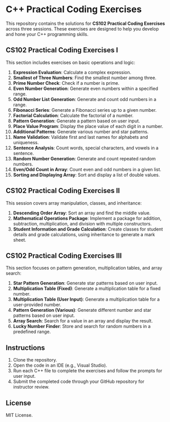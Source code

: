 # C++ Practical Coding Exercises

This repository contains the solutions for **CS102 Practical Coding Exercises** across three sessions. These exercises are designed to help you develop and hone your C++ programming skills.

## CS102 Practical Coding Exercises I
This section includes exercises on basic operations and logic:

1. **Expression Evaluation**: Calculate a complex expression.
2. **Smallest of Three Numbers**: Find the smallest number among three.
3. **Prime Number Check**: Check if a number is prime.
4. **Even Number Generation**: Generate even numbers within a specified range.
5. **Odd Number List Generation**: Generate and count odd numbers in a range.
6. **Fibonacci Series**: Generate a Fibonacci series up to a given number.
7. **Factorial Calculation**: Calculate the factorial of a number.
8. **Pattern Generation**: Generate a pattern based on user input.
9. **Place Value Program**: Display the place value of each digit in a number.
10. **Additional Patterns**: Generate various number and star patterns.
11. **Name Validation**: Validate first and last names for alphabets and uniqueness.
12. **Sentence Analysis**: Count words, special characters, and vowels in a sentence.
13. **Random Number Generation**: Generate and count repeated random numbers.
14. **Even/Odd Count in Array**: Count even and odd numbers in a given list.
15. **Sorting and Displaying Array**: Sort and display a list of double values.

## CS102 Practical Coding Exercises II
This session covers array manipulation, classes, and inheritance:

1. **Descending Order Array**: Sort an array and find the middle value.
2. **Mathematical Operations Package**: Implement a package for addition, subtraction, multiplication, and division with multiple constructors.
3. **Student Information and Grade Calculation**: Create classes for student details and grade calculations, using inheritance to generate a mark sheet.

## CS102 Practical Coding Exercises III
This section focuses on pattern generation, multiplication tables, and array search:

1. **Star Pattern Generation**: Generate star patterns based on user input.
2. **Multiplication Table (Fixed)**: Generate a multiplication table for a fixed number.
3. **Multiplication Table (User Input)**: Generate a multiplication table for a user-provided number.
4. **Pattern Generation (Various)**: Generate different number and star patterns based on user input.
5. **Array Search**: Search for a value in an array and display the result.
6. **Lucky Number Finder**: Store and search for random numbers in a predefined range.

## Instructions

1. Clone the repository.
2. Open the code in an IDE (e.g., Visual Studio).
3. Run each C++ file to complete the exercises and follow the prompts for user input.
4. Submit the completed code through your GitHub repository for instructor review.

## License
MIT License.
